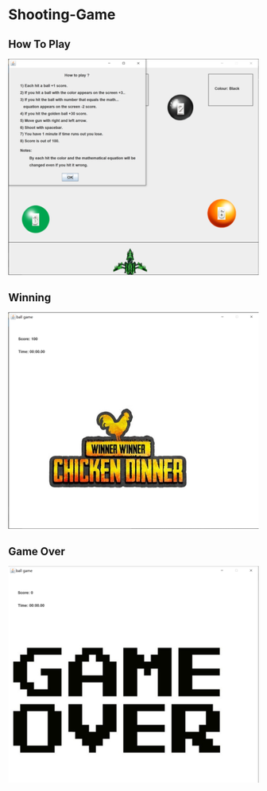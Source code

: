 # Shooting-Game

## How To Play
![alt text](https://github.com/VeroZaki/Shooting-Game/blob/main/Screenshots/How%20to%20Play.PNG)

## Winning 
![alt text](https://github.com/VeroZaki/Shooting-Game/blob/main/Screenshots/Winning.PNG)

## Game Over
![alt text](https://github.com/VeroZaki/Shooting-Game/blob/main/Screenshots/Game%20Over.PNG)
